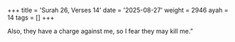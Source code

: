 +++
title = 'Surah 26, Verses 14'
date = '2025-08-27'
weight = 2946
ayah = 14
tags = []
+++

Also, they have a charge against me, so I fear they may kill me.”